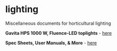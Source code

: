 # lighting
Miscellaneous documents for horticultural lighting

**Gavita HPS 1000 W, Fluence-LED toplights** - [here](https://github.com/ahanes3/lighting/blob/main/docs/Fluence_Gavita_Specs.pdf) 

**Spec Sheets, User Manuals, & More** - [here](https://github.com/ahanes3/lighting/tree/main/docs)
